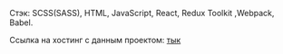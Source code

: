 Стэк: SCSS(SASS), HTML, JavaScript, React, Redux Toolkit ,Webpack, Babel.


Ссылка на хостинг с данным проектом:  [тык](https://furnituremarket-c1fdb.web.app/)
